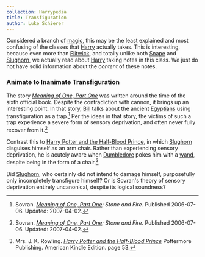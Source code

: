 ```yaml
---
collection: Harrypedia
title: Transfiguration
author: Luke Schierer
---
```


Considered a branch of [magic], this may be the least explained and most
confusing of the classes that [Harry] actually takes.  This is interesting,
because even more than [Flitwick], and totally unlike both [Snape] and
[Slughorn], we actually read about [Harry] taking notes in this class.  We
just do not have solid information about the *content* of these notes.

### Animate to Inanimate Transfiguration

The story _[Meaning of One, Part One]_ was written around the time of the
sixth official book.  Despite the contradiction with cannon, it brings up an
interesting point.  In that story, [Bill] talks about the ancient
[Egyptians] using transfiguration as a trap.[^221220-1]  Per the ideas in
that story, the victims of such a trap experience a severe form of sensory
deprivation, and often never fully recover from it.[^221220-2]  

Contrast this to [Harry Potter and the Half-Blood Prince], in which
[Slughorn] disguises himself as an arm chair.  Rather than experiencing
sensory deprivation, he is acutely aware when [Dumbledore] pokes him with a
[wand], despite being in the form of a chair.[^221220-3]

Did [Slughorn], who certainly did not intend to damage himself, purposefully
only incompletely transfigure himself?  Or is Sovran's theory of sensory
deprivation entirely uncanonical, despite its logical soundness?

[Slughorn]: <../../people/slughorn/horace_eugene_flaccus>

[Dumbledore]: <../../people/Dumbledore/Albus_Percival_Wulfric_Brian/>

[wand]: <../wands>

[^221220-3]: Mrs. J. K. Rowling. 
    _[Harry Potter and the Half-Blood Prince]_
    Pottermore Publishing. American Kindle Edition. page 53. 

[Harry Potter and the Half-Blood Prince]: https://www.librarything.com/work/1133624/book/203684961

[^221220-1]: Sovran. _[Meaning of One, Part One]: Stone and Fire_. Published 2006-07-06. Updated: 2007-04-02. 

[^221220-2]: Sovran. _[Meaning of One, Part One]: Stone and Fire_. Published 2006-07-06. Updated: 2007-04-02. 

[Meaning of One, Part One]: https://www.siye.co.uk/siye/series.php?seriesid=54

[Egyptians]: <../../Egypt>

[Bill]: <../../people/Weasley/William_Arthur/>

[magic]: <../../magic>

[Harry]: <../../people/Potter/Harry_James/>

[Flitwick]: <../../people/flitwick/filus>

[Snape]: <../../people/Snape/Severus/>
